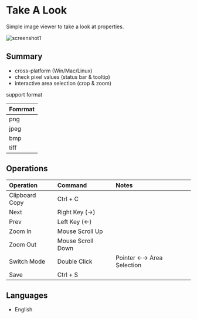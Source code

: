 Take A Look
==============

Simple image viewer to take a look at properties.

![screenshot1](https://gist.githubusercontent.com/rmiya56/151f55f41d01761d812efa16a71bfad7/raw/0c38797cb40dbb69a34d53b90bdd178e424cbf4f/screenshot1.png)


## Summary
 - cross-platform (Win/Mac/Linux)
 - check pixel values (status bar & tooltip)
 - interactive area selection (crop & zoom)

support format

|    Fomrmat     |
|:---------------|
| png            |
| jpeg           |
| bmp            |
| tiff           |



## Operations
|    Operation   |      Command       | Notes                     |
|:---------------|:-------------------|:--------------------------|
| Clipboard Copy | Ctrl + C           |                           |
| Next           | Right Key (→)      |                           |
| Prev           | Left Key  (←)      |                           |
| Zoom In        | Mouse Scroll Up    |                           |
| Zoom Out       | Mouse Scroll Down  |                           |
| Switch Mode    | Double Click       | Pointer ←→ Area Selection |
| Save           | Ctrl + S           |                           |



## Languages
 - English

